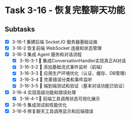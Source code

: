 # Task 3-16 - 恢复完整聊天功能

## Subtasks
- [x] 3-16-1 重建后端 Socket.IO 服务器基础设施
- [x] 3-16-2 恢复前端 WebSocket 连接和状态管理  
- [x] 3-16-3 集成 Agent 服务和对话流程
  - [x] 3-16-3-1 🎯 集成ConversationHandler实现真正AI对话
  - [x] 3-16-3-2 🎯 添加基础流式事件监听（前端）
  - [x] 3-16-3-3 🔧 应用生产环境优化（认证、缓存、DB管理）
  - [x] 3-16-3-4 🔧 完善错误分类和事件监听
  - [x] 3-16-3-5 🔧 端到端测试和验证（基本对话功能已验证）
- [x] 3-16-4 实现高级功能和错误处理
  - [x] 3-16-4-1 🔧 前端工具调用状态可视化展示
- [x] 3-16-5 集成测试和性能优化
- [x] 3-16-6 修复聊天工具调用显示和后端错误